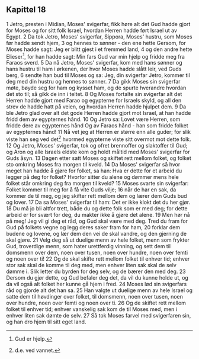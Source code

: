 ## Kapittel 18

1 Jetro, presten i Midian, Moses' svigerfar, fikk høre alt det Gud hadde gjort for Moses og for sitt folk Israel, hvordan Herren hadde ført Israel ut av Egypt.
2 Da tok Jetro, Moses' svigerfar, Sippora, Moses' hustru, som Moses før hadde sendt hjem,
3 og hennes to sønner - den ene hette Gersom, for Moses hadde sagt: Jeg er blitt gjest i et fremmed land,
4 og den andre hette Elieser[^1], for han hadde sagt: Min fars Gud var min hjelp og fridde meg fra Faraos sverd.
5 Da nå Jetro, Moses' svigerfar, kom med hans sønner og hans hustru til ham i ørkenen, der hvor Moses hadde slått leir, ved Guds berg,
6 sendte han bud til Moses og sa: Jeg, din svigerfar Jetro, kommer til deg med din hustru og hennes to sønner.
7 Da gikk Moses sin svigerfar møte, bøyde seg for ham og kysset ham, og de spurte hverandre hvordan det sto til; så gikk de inn i teltet.
8 Og Moses fortalte sin svigerfar alt det Herren hadde gjort med Farao og egypterne for Israels skyld, og all den strev de hadde hatt på veien, og hvordan Herren hadde hjulpet dem.
9 Da ble Jetro glad over alt det gode Herren hadde gjort mot Israel, at han hadde fridd dem av egypternes hånd.
10 Og Jetro sa: Lovet være Herren, som fridde dere av egypternes hånd Og av Faraos hånd - han som fridde folket av egypternes hånd!
11 Nå vet jeg at Herren er større enn alle guder; for slik viste han seg ved det[^2] hvormed egypterne viste sitt overmot mot dette folk.
12 Og Jetro, Moses' svigerfar, tok og ofret brennoffer og slaktoffer til Gud; og Aron og alle Israels eldste kom og holdt måltid med Moses' svigerfar for Guds åsyn.
13 Dagen etter satt Moses og skiftet rett mellom folket, og folket sto omkring Moses fra morgen til kveld.
14 Da Moses' svigerfar så hvor meget han hadde å gjøre for folket, sa han: Hva er dette for et arbeid du legger på deg for folket? Hvorfor sitter du alene og dømmer mens hele folket står omkring deg fra morgen til kveld?
15 Moses svarte sin svigerfar: Folket kommer til meg for å få vite Guds vilje;
16 når de har en sak, da kommer de til meg, og jeg skifter rett mellom dem og lærer dem Guds bud og lover.
17 Da sa Moses' svigerfar til ham: Det er ikke klokt det du her gjør.
18 Du må jo bli altfor trett, både du og dette folk som er med deg; for dette arbeid er for svært for deg, du makter ikke å gjøre det alene.
19 Men hør nå på meg! Jeg vil gi deg et råd, og Gud skal være med deg. Tred du fram for Gud på folkets vegne og legg deres saker fram for ham,
20 forklar dem budene og lovene, og lær dem den vei de skal vandre, og den gjerning de skal gjøre.
21 Velg deg så ut duelige menn av hele folket, menn som frykter Gud, troverdige menn, som hater urettferdig vinning, og sett dem til domsmenn over dem, noen over tusen, noen over hundre, noen over femti og noen over ti!
22 Og de skal skifte rett mellom folket til enhver tid; enhver stor sak skal de komme til deg med, men enhver liten sak skal de selv dømme i. Slik letter du byrden for deg selv, og de bærer den med deg.
23 Dersom du gjør dette, og Gud befaler deg det, da vil du kunne holde ut, og da vil også alt folket her kunne gå hjem i fred.
24 Moses lød sin svigerfars råd og gjorde alt det han sa.
25 Han valgte ut duelige menn av hele Israel og satte dem til høvdinger over folket, til domsmenn, noen over tusen, noen over hundre, noen over femti og noen over ti.
26 Og de skiftet rett mellom folket til enhver tid; enhver vanskelig sak kom de til Moses med, men i enhver liten sak dømte de selv.
27 Så tok Moses farvel med svigerfaren sin, og han dro hjem til sitt eget land.

[^1]:  Gud er hjelp.
[^2]:  d.e. ved vannet.
